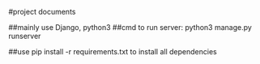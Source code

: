 #project documents

##mainly use Django, python3
##cmd to run server: python3 manage.py runserver

##use pip install -r requirements.txt to install all dependencies
